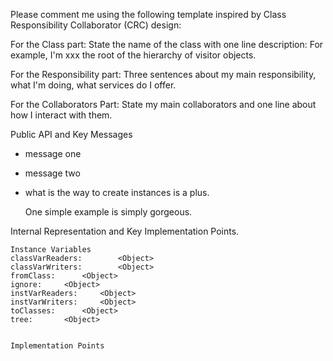 Please comment me using the following template inspired by Class Responsibility Collaborator (CRC) design:For the Class part:  State the name of the class with one line description: For example, I'm xxx the root of the hierarchy of visitor objects.For the Responsibility part: Three sentences about my main responsibility, what I'm doing, what services do I offer.For the Collaborators Part: State my main collaborators and one line about how I interact with them. Public API and Key Messages- message one   - message two - what is the way to create instances is a plus.   One simple example is simply gorgeous. Internal Representation and Key Implementation Points.    Instance Variables	classVarReaders:		<Object>	classVarWriters:		<Object>	fromClass:		<Object>	ignore:		<Object>	instVarReaders:		<Object>	instVarWriters:		<Object>	toClasses:		<Object>	tree:		<Object>    Implementation Points